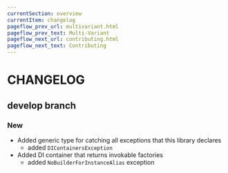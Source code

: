 ```yaml
---
currentSection: overview
currentItem: changelog
pageflow_prev_url: multivariant.html
pageflow_prev_text: Multi-Variant
pageflow_next_url: contributing.html
pageflow_next_text: Contributing
---
```

# CHANGELOG

## develop branch

### New

* Added generic type for catching all exceptions that this library declares
  - added `DIContainersException`
* Added DI container that returns invokable factories
  - added `NoBuilderForInstanceAlias` exception
